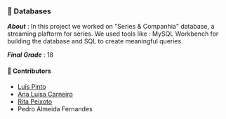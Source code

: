### :pushpin: Databases

***About*** : In this project we worked on "Series & Companhia" database, a streaming plaftorm for series. We used tools like : MySQL Workbench for building the database and SQL to create meaningful queries.  

***Final Grade*** : 18

#### :handshake: Contributors 
- [Luís Pinto](https://github.com/L-Pinto)
- [Ana Luísa Carneiro](https://github.com/Analucar)
- [Rita Peixoto](https://github.com/rita-peixoto)
- Pedro Almeida Fernandes
